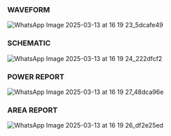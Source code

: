 ### WAVEFORM
![WhatsApp Image 2025-03-13 at 16 19 23_5dcafe49](https://github.com/user-attachments/assets/fbcd6af7-a584-44b8-b79c-1796ed77b2fb)

### SCHEMATIC
![WhatsApp Image 2025-03-13 at 16 19 24_222dfcf2](https://github.com/user-attachments/assets/cc069643-01a6-4d3f-bf66-a3327e438f94)

### POWER REPORT
![WhatsApp Image 2025-03-13 at 16 19 27_48dca96e](https://github.com/user-attachments/assets/af01d423-414d-495a-8174-ae78a005de2b)

### AREA REPORT
![WhatsApp Image 2025-03-13 at 16 19 26_df2e25ed](https://github.com/user-attachments/assets/efc38d02-8c66-4374-953c-2828009a408c)

